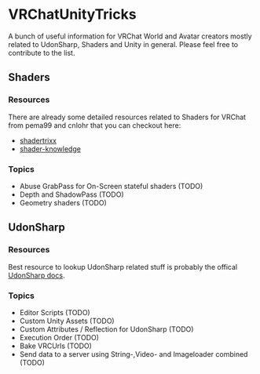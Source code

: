 # VRChatUnityTricks
A bunch of useful information for VRChat World and Avatar creators mostly related to UdonSharp, Shaders and Unity in general.
Please feel free to contribute to the list.

## Shaders
### Resources
There are already some detailed resources related to Shaders for VRChat from pema99 and cnlohr that you can checkout here:
* [shadertrixx](https://github.com/cnlohr/shadertrixx)
* [shader-knowledge](https://github.com/pema99/shader-knowledge)
### Topics
* Abuse GrabPass for On-Screen stateful shaders (TODO)
* Depth and ShadowPass (TODO)
* Geometry shaders (TODO)

## UdonSharp
### Resources
Best resource to lookup UdonSharp related stuff is probably the offical [UdonSharp docs](https://udonsharp.docs.vrchat.com/).
### Topics
* Editor Scripts (TODO)
* Custom Unity Assets (TODO)
* Custom Attributes / Reflection for UdonSharp (TODO)
* Execution Order (TODO)
* Bake VRCUrls (TODO)
* Send data to a server using String-,Video- and Imageloader combined (TODO) 
